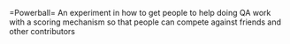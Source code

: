 =Powerball=
An experiment in how to get people to help doing QA work with a scoring mechanism so that people can compete against
friends and other contributors
